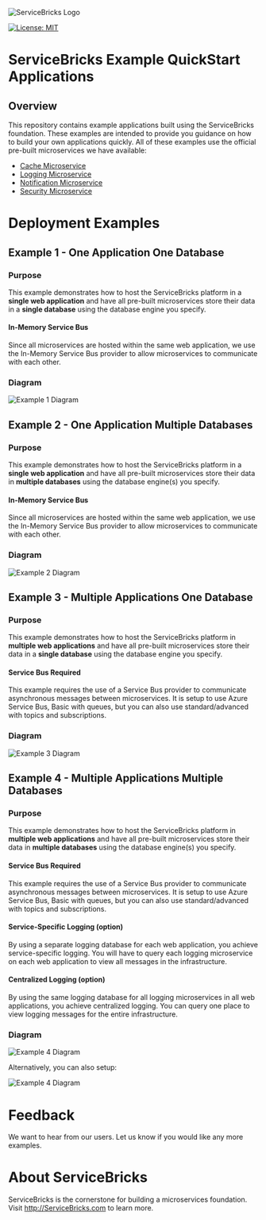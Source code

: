 ![ServiceBricks Logo](https://github.com/holomodular/ServiceBricks/blob/main/Logo.png)  

[![License: MIT](https://img.shields.io/badge/License-MIT-blue.svg)](https://opensource.org/licenses/MIT)

# ServiceBricks Example QuickStart Applications

## Overview

This repository contains example applications built using the ServiceBricks foundation.
These examples are intended to provide you guidance on how to build your own applications quickly.
All of these examples use the official pre-built microservices we have available:

* [Cache Microservice](https://github.com/holomodular/ServiceBricks-Cache)
* [Logging Microservice](https://github.com/holomodular/ServiceBricks-Logging)
* [Notification Microservice](https://github.com/holomodular/ServiceBricks-Notification)
* [Security Microservice](https://github.com/holomodular/ServiceBricks-Security)

# Deployment Examples

## Example 1 - One Application One Database

### Purpose

This example demonstrates how to host the ServiceBricks platform in a **single web application** and have all pre-built microservices store their data in a **single database** using the database engine you specify.

#### In-Memory Service Bus

Since all microservices are hosted within the same web application, we use the In-Memory Service Bus provider to allow microservices to communicate with each other.

### Diagram

![Example 1 Diagram](https://github.com/holomodular/ServiceBricks-Examples/blob/main/Example1-OneApplicationOneDatabase/Example1.png)  


## Example 2 - One Application Multiple Databases

### Purpose

This example demonstrates how to host the ServiceBricks platform in a **single web application** and have all pre-built microservices store their data in **multiple databases** using the database engine(s) you specify.

#### In-Memory Service Bus

Since all microservices are hosted within the same web application, we use the In-Memory Service Bus provider to allow microservices to communicate with each other.

### Diagram

![Example 2 Diagram](https://github.com/holomodular/ServiceBricks-Examples/blob/main/Example2-OneApplicationMultipleDatabases/Example2.png) 


## Example 3 - Multiple Applications One Database

### Purpose

This example demonstrates how to host the ServiceBricks platform in **multiple web applications** and have all pre-built microservices store their data in a **single database** using the database engine you specify.

#### Service Bus Required

This example requires the use of a Service Bus provider to communicate asynchronous messages between microservices.
It is setup to use Azure Service Bus, Basic with queues, but you can also use standard/advanced with topics and subscriptions.

### Diagram

![Example 3 Diagram](https://github.com/holomodular/ServiceBricks-Examples/blob/main/Example3-MultipleApplicationsOneDatabase/Example3.png) 


## Example 4 - Multiple Applications Multiple Databases

### Purpose

This example demonstrates how to host the ServiceBricks platform in **multiple web applications** and have all pre-built microservices store their data in **multiple databases** using the database engine(s) you specify.

#### Service Bus Required

This example requires the use of a Service Bus provider to communicate asynchronous messages between microservices.
It is setup to use Azure Service Bus, Basic with queues, but you can also use standard/advanced with topics and subscriptions.

#### Service-Specific Logging (option)

By using a separate logging database for each web application, you achieve service-specific logging. 
You will have to query each logging microservice on each web application to view all messages in the infrastructure.

#### Centralized Logging (option)

By using the same logging database for all logging microservices in all web applications, you achieve centralized logging. 
You can query one place to view logging messages for the entire infrastructure.

### Diagram
![Example 4 Diagram](https://github.com/holomodular/ServiceBricks-Examples/blob/main/Example4-MultipleApplicationsMultipleDatabases/Example4.png) 

Alternatively, you can also setup:

![Example 4 Diagram](https://github.com/holomodular/ServiceBricks-Examples/blob/main/Example4-MultipleApplicationsMultipleDatabases/Example4CentralizedLogging.png) 


# Feedback

We want to hear from our users. Let us know if you would like any more examples.


# About ServiceBricks

ServiceBricks is the cornerstone for building a microservices foundation.
Visit http://ServiceBricks.com to learn more.
